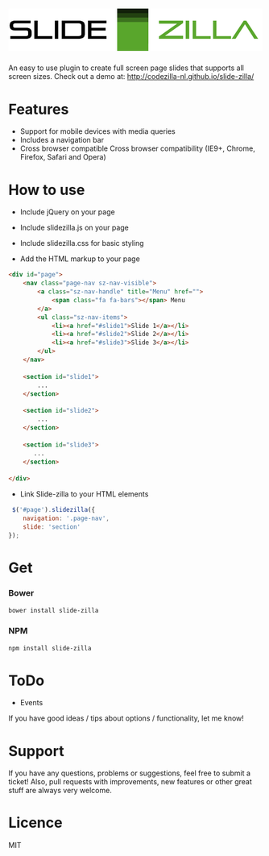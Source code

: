 ![SLIDE-ZILLA](https://raw.githubusercontent.com/codezilla-nl/slide-zilla/master/media/logo.png)
==============

An easy to use plugin to create full screen page slides that supports all screen sizes.
Check out a demo at: http://codezilla-nl.github.io/slide-zilla/

Features
=========

+ Support for mobile devices with media queries
+ Includes a navigation bar
+ Cross browser compatible Cross browser compatibility (IE9+, Chrome, Firefox, Safari and Opera)

How to use
==========
* Include jQuery on your page
* Include slidezilla.js on your page

* Include slidezilla.css for basic styling

* Add the HTML markup to your page
```html
<div id="page">
    <nav class="page-nav sz-nav-visible">
        <a class="sz-nav-handle" title="Menu" href="">
            <span class="fa fa-bars"></span> Menu
        </a>
        <ul class="sz-nav-items">
            <li><a href="#slide1">Slide 1</a></li>
            <li><a href="#slide2">Slide 2</a></li>
            <li><a href="#slide3">Slide 3</a></li>
        </ul>
    </nav>

    <section id="slide1">
        ...
    </section>

    <section id="slide2">
        ...
    </section>

    <section id="slide3">
       ...
    </section>

</div>
```
* Link Slide-zilla to your HTML elements
```javascript
 $('#page').slidezilla({
    navigation: '.page-nav',
    slide: 'section'
});
```


Get
=======

### Bower

    bower install slide-zilla

### NPM

    npm install slide-zilla

ToDo
====
- Events

If you have good ideas / tips about options / functionality, let me know!


Support
=======
If you have any questions, problems or suggestions, feel free to submit a ticket!
Also, pull requests with improvements, new features or other great stuff are always very welcome.

Licence
=======
MIT
